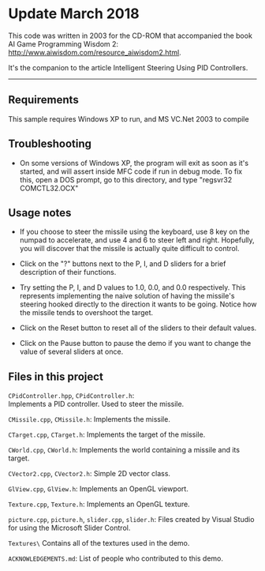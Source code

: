 # Update March 2018

This code was written in 2003 for the CD-ROM that accompanied the book AI Game Programming Wisdom 2: http://www.aiwisdom.com/resource_aiwisdom2.html. 

It's the companion to the article Intelligent Steering Using PID Controllers. 

---

## Requirements

This sample requires Windows XP to run, and MS VC.Net 2003 to compile

## Troubleshooting

- On some versions of Windows XP, the program will exit as soon as it's started, and will assert inside MFC code if run in debug mode. To fix this, open a DOS prompt, go to this directory, and type "regsvr32 COMCTL32.OCX" 

## Usage notes

- If you choose to steer the missile using the keyboard, use 8 key on the numpad to accelerate, and use 4 and 6 to steer left and right. Hopefully, you will discover that the missile is actually quite difficult to control.

- Click on the "?" buttons next to the P, I, and D sliders for a brief description of their functions.

- Try setting the P, I, and D values to 1.0, 0.0, and 0.0 respectively. This represents implementing the naive solution of having the missile's steering hooked directly to the direction it wants to be going. Notice how the missile tends to overshoot the target.

- Click on the Reset button to reset all of the sliders to their default values.

- Click on the Pause button to pause the demo if you want to change the value of several sliders at once.

## Files in this project

`CPidController.hpp`, `CPidController.h`:   
    Implements a PID controller. Used to steer the missile.

`CMissile.cpp`, `CMissile.h`:
    Implements the missile.

`CTarget.cpp`, `CTarget.h`:
    Implements the target of the missile.

`CWorld.cpp`, `CWorld.h`:
    Implements the world containing a missile and its target.

`CVector2.cpp`, `CVector2.h`:
    Simple 2D vector class.

`GlView.cpp`, `GlView.h`:
    Implements an OpenGL viewport.

`Texture.cpp`, `Texture.h`:
    Implements an OpenGL texture.   

`picture.cpp`, `picture.h`, `slider.cpp`, `slider.h`:
    Files created by Visual Studio for using the Microsoft Slider Control.

`Textures\`
    Contains all of the textures used in the demo.

`ACKNOWLEDGEMENTS.md`:
    List of people who contributed to this demo.
